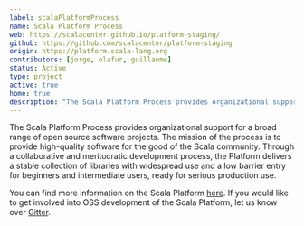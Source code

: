 ```yaml
---
label: scalaPlatformProcess
name: Scala Platform Process
web: https://scalacenter.github.io/platform-staging/
github: https://github.com/scalacenter/platform-staging
origin: https://platform.scala-lang.org
contributors: [jorge, olafur, guillaume]
status: Active
type: project
active: true
home: true
description: "The Scala Platform Process provides organizational support for a broad range of open source software projects."
---
```

The Scala Platform Process provides organizational support for a broad range of open source software projects. The mission of the process is to provide high-quality software for the good of the Scala community. Through a collaborative and meritocratic development process, the Platform delivers a stable collection of libraries with widespread use and a low barrier entry for beginners and intermediate users, ready for serious production use.

You can find more information on the Scala Platform [here](platform.scala-lang.org). If you would like to get involved into OSS development of the Scala Platform, let us know over [Gitter](https://gitter.im/scala/contributors).

